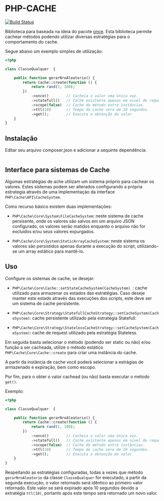 # PHP-CACHE
[![Build Status](https://travis-ci.org/tarcisiojr/php-cache.svg?branch=master)](https://travis-ci.org/tarcisiojr/php-cache)

Biblioteca para baseada na ideia do pacote [once]('https://github.com/spatie/once'). 
Esta biblioteca permite cachear métodos podendo utilizar diversas estratégias para o comportamento do cache. 

Segue abaixo um exemplo simples de utilização:

```php
<?php

class ClasseQualquer  {

    public function gerarNroAleatorio() {
        return Cache::create(function () {
            return rand(1, 100);
        })
            ->once()        // Cacheia o valor uma única vez.
            ->statefull()   // Cache existente apenas em nivel de request.
            ->scope(false)  // Cache do método entre instâncias.
            ->ttl(10)       // Tempo do cache sera de 10 segundos.
            ->get();        // Executa a obtenção do valor
    }
}

```

## Instalação

Editar seu arquivo composer.json e adicionar a sequinte dependência:
```json

```

## Interface para sistemas de Cache

Algumas estratégias de ache utilizam um sistema próprio para cachear os valores. Estes sistemas podem ser alterados 
configurando a própria estrategia através de uma implementação da interface ```PHP\Cache\API\CacheSystem```.

Como recurso básico existem duas implementações:

* ```PHP\Cache\Core\System\FileCacheSystem```: neste sistema de cache persisente, onde os valores são salvos em um arquivo 
JSON configurado, os valores serão matidos enquanto o arquivo não for excluídos e/ou seus valores expurgados.

* ```PHP\Cache\Core\System\StaticArrayCacheSystem```: neste sistema os valores são persistidos apenas durante a execução 
do script, utilizando-se um array estático para mantê-lo.


## Uso

Configure os sistemas de cache, se desejar:

* ```PHP\Cache\Core\Cache::setStateCacheSystem(CacheSystem) ```: cache utilizado para armazenar os estados das estratégias.
Caso deseje manter este estado através das execuções dos scripts, este deve ser um sistema de cache persistente.

* ```PHP\Cache\Core\Strategy\StatefullCacheStrategy::setCacheSystem(CacheSystem)```: cache persistente utilizado pela estratégia Statefull.
 
* ```PHP\Cache\Core\Strategy\StatelessCacheStrategy::setCacheSystem(CacheSystem)```: cache de request utilizado pela estratégia Stateless.

Em seguida basta selecionar o método (podendo ser static ou não) e/ou função a ser cacheada, utilize o método estático
```PHP\Cache\Core\Cache::create``` para criar uma instância do cache.

A partir da instância de cache você poderá selecionar a estrágias de armazenado e expiração, bem como escopo.

Por fim, para o obter o valor cachead (ou não) basta executar o método ```get()```.

Exemplo:

```php
<?php

class ClasseQualquer  {

    public function gerarNroAleatorio() {
        return Cache::create(function () {
            return rand(1, 100);
        })
            ->once()        // Cacheia o valor uma única vez.
            ->statefull()   // Cache existente apenas em nivel de request.
            ->scope(false)  // Cache do método entre instâncias.
            ->ttl(10)       // Tempo do cache sera de 10 segundos.
            ->get();        // Executa a obtenção do valor
    }
}

```

Respeitando as estratégias configuradas, todas a vezes que método ```gerarNroAleatorio``` da classe ```ClasseQualquer``` 
 for executado, a partir da segunda execução, o valor retornado será idêntico ao primeiro valor retornado. Este valor se
  será expirado após 10 segundos devido a extratégia ```ttl(10)```, portanto após este tempo será retornado um novo valor.
